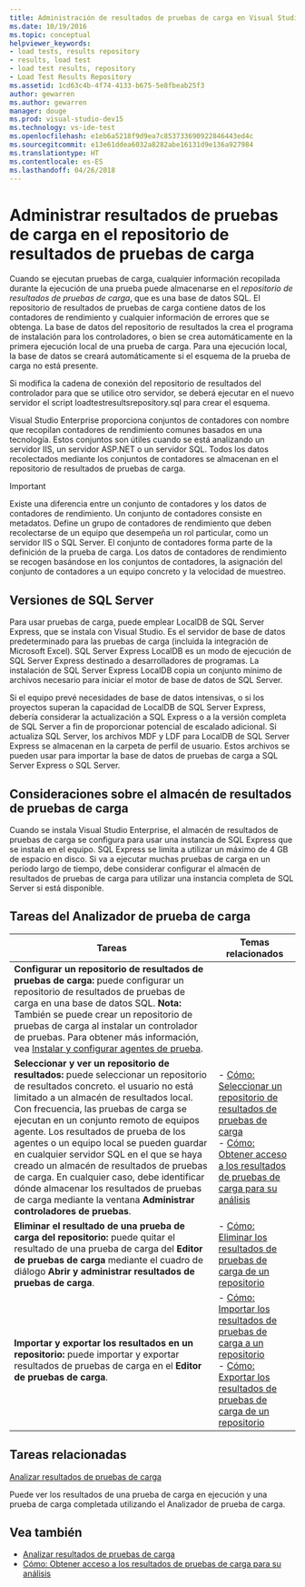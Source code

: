 ```yaml
---
title: Administración de resultados de pruebas de carga en Visual Studio
ms.date: 10/19/2016
ms.topic: conceptual
helpviewer_keywords:
- load tests, results repository
- results, load test
- load test results, repository
- Load Test Results Repository
ms.assetid: 1cd63c4b-4f74-4133-b675-5e8fbeab25f3
author: gewarren
ms.author: gewarren
manager: douge
ms.prod: visual-studio-dev15
ms.technology: vs-ide-test
ms.openlocfilehash: e1eb6a5218f9d9ea7c853733690922846443ed4c
ms.sourcegitcommit: e13e61ddea6032a8282abe16131d9e136a927984
ms.translationtype: HT
ms.contentlocale: es-ES
ms.lasthandoff: 04/26/2018
---
```

# <a name="manage-load-test-results-in-the-load-test-results-repository"></a>Administrar resultados de pruebas de carga en el repositorio de resultados de pruebas de carga

Cuando se ejecutan pruebas de carga, cualquier información recopilada durante la ejecución de una prueba puede almacenarse en el *repositorio de resultados de pruebas de carga*, que es una base de datos SQL. El repositorio de resultados de pruebas de carga contiene datos de los contadores de rendimiento y cualquier información de errores que se obtenga. La base de datos del repositorio de resultados la crea el programa de instalación para los controladores, o bien se crea automáticamente en la primera ejecución local de una prueba de carga. Para una ejecución local, la base de datos se creará automáticamente si el esquema de la prueba de carga no está presente.

 Si modifica la cadena de conexión del repositorio de resultados del controlador para que se utilice otro servidor, se deberá ejecutar en el nuevo servidor el script loadtestresultsrepository.sql para crear el esquema.

 Visual Studio Enterprise proporciona conjuntos de contadores con nombre que recopilan contadores de rendimiento comunes basados en una tecnología. Estos conjuntos son útiles cuando se está analizando un servidor IIS, un servidor ASP.NET o un servidor SQL. Todos los datos recolectados mediante los conjuntos de contadores se almacenan en el repositorio de resultados de pruebas de carga.

> [!IMPORTANT]
> Existe una diferencia entre un conjunto de contadores y los datos de contadores de rendimiento. Un conjunto de contadores consiste en metadatos. Define un grupo de contadores de rendimiento que deben recolectarse de un equipo que desempeña un rol particular, como un servidor IIS o SQL Server. El conjunto de contadores forma parte de la definición de la prueba de carga. Los datos de contadores de rendimiento se recogen basándose en los conjuntos de contadores, la asignación del conjunto de contadores a un equipo concreto y la velocidad de muestreo.

## <a name="sql-server-versions"></a>Versiones de SQL Server

 Para usar pruebas de carga, puede emplear LocalDB de SQL Server Express, que se instala con Visual Studio. Es el servidor de base de datos predeterminado para las pruebas de carga (incluida la integración de Microsoft Excel). SQL Server Express LocalDB es un modo de ejecución de SQL Server Express destinado a desarrolladores de programas. La instalación de SQL Server Express LocalDB copia un conjunto mínimo de archivos necesario para iniciar el motor de base de datos de SQL Server.

 Si el equipo prevé necesidades de base de datos intensivas, o si los proyectos superan la capacidad de LocalDB de SQL Server Express, debería considerar la actualización a SQL Express o a la versión completa de SQL Server a fin de proporcionar potencial de escalado adicional. Si actualiza SQL Server, los archivos MDF y LDF para LocalDB de SQL Server Express se almacenan en la carpeta de perfil de usuario. Estos archivos se pueden usar para importar la base de datos de pruebas de carga a SQL Server Express o SQL Server.

## <a name="load-test-results-store-considerations"></a>Consideraciones sobre el almacén de resultados de pruebas de carga

 Cuando se instala Visual Studio Enterprise, el almacén de resultados de pruebas de carga se configura para usar una instancia de SQL Express que se instala en el equipo. SQL Express se limita a utilizar un máximo de 4 GB de espacio en disco. Si va a ejecutar muchas pruebas de carga en un período largo de tiempo, debe considerar configurar el almacén de resultados de pruebas de carga para utilizar una instancia completa de SQL Server si está disponible.

## <a name="load-test-analyzer-tasks"></a>Tareas del Analizador de prueba de carga

|Tareas|Temas relacionados|
|-----------|-----------------------|
|**Configurar un repositorio de resultados de pruebas de carga:** puede configurar un repositorio de resultados de pruebas de carga en una base de datos SQL. **Nota:** También se puede crear un repositorio de pruebas de carga al instalar un controlador de pruebas. Para obtener más información, vea [Instalar y configurar agentes de prueba](../test/lab-management/install-configure-test-agents.md).||
|**Seleccionar y ver un repositorio de resultados:** puede seleccionar un repositorio de resultados concreto. el usuario no está limitado a un almacén de resultados local. Con frecuencia, las pruebas de carga se ejecutan en un conjunto remoto de equipos agente. Los resultados de prueba de los agentes o un equipo local se pueden guardar en cualquier servidor SQL en el que se haya creado un almacén de resultados de pruebas de carga. En cualquier caso, debe identificar dónde almacenar los resultados de pruebas de carga mediante la ventana **Administrar controladores de pruebas**.|-   [Cómo: Seleccionar un repositorio de resultados de pruebas de carga](../test/how-to-select-a-load-test-results-repository.md)<br />-   [Cómo: Obtener acceso a los resultados de pruebas de carga para su análisis](../test/how-to-access-load-test-results-for-analysis.md)|
|**Eliminar el resultado de una prueba de carga del repositorio:** puede quitar el resultado de una prueba de carga del **Editor de pruebas de carga** mediante el cuadro de diálogo **Abrir y administrar resultados de pruebas de carga**.|-   [Cómo: Eliminar los resultados de pruebas de carga de un repositorio](../test/how-to-delete-load-test-results-from-a-repository.md)|
|**Importar y exportar los resultados en un repositorio:** puede importar y exportar resultados de pruebas de carga en el **Editor de pruebas de carga**.|-   [Cómo: Importar los resultados de pruebas de carga a un repositorio](../test/how-to-import-load-test-results-into-a-repository.md)<br />-   [Cómo: Exportar los resultados de pruebas de carga de un repositorio](../test/how-to-export-load-test-results-from-a-repository.md)|

## <a name="related-tasks"></a>Tareas relacionadas

 [Analizar resultados de pruebas de carga](../test/analyze-load-test-results-using-the-load-test-analyzer.md)

 Puede ver los resultados de una prueba de carga en ejecución y una prueba de carga completada utilizando el Analizador de prueba de carga.

## <a name="see-also"></a>Vea también

- [Analizar resultados de pruebas de carga](../test/analyze-load-test-results-using-the-load-test-analyzer.md)
- [Cómo: Obtener acceso a los resultados de pruebas de carga para su análisis](../test/how-to-access-load-test-results-for-analysis.md)